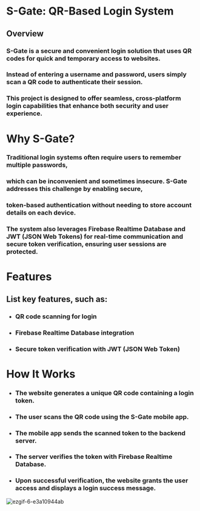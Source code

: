 # S-Gate: QR-Based Login System
## Overview
### S-Gate is a secure and convenient login solution that uses QR codes for quick and temporary access to websites.
### Instead of entering a username and password, users simply scan a QR code to authenticate their session.
### This project is designed to offer seamless, cross-platform login capabilities that enhance both security and user experience.

# Why S-Gate?     
### Traditional login systems often require users to remember multiple passwords, 
### which can be inconvenient and sometimes insecure. S-Gate addresses this challenge by enabling secure, 
### token-based authentication without needing to store account details on each device.
### The system also leverages Firebase Realtime Database and JWT (JSON Web Tokens) for real-time communication and secure token verification, ensuring user sessions are protected.

# Features
## List key features, such as:

* ### QR code scanning for login
* ### Firebase Realtime Database integration
* ### Secure token verification with JWT (JSON Web Token)

# How It Works
* ### The website generates a unique QR code containing a login token.
* ### The user scans the QR code using the S-Gate mobile app.
* ### The mobile app sends the scanned token to the backend server.
* ### The server verifies the token with Firebase Realtime Database.
* ### Upon successful verification, the website grants the user access and displays a login success message.

![ezgif-6-e3a10944ab](https://github.com/user-attachments/assets/ccbe23ac-aa01-4da2-b485-588326cfcf1d)
